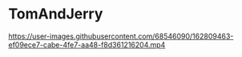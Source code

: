 # TomAndJerry

https://user-images.githubusercontent.com/68546090/162809463-ef09ece7-cabe-4fe7-aa48-f8d361216204.mp4

